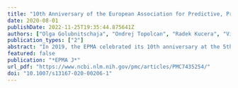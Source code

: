 ```yaml
---
title: "10th Anniversary of the European Association for Predictive, Preventive and Personalised (3P) Medicine - EPMA World Congress Supplement 2020"
date: 2020-08-01
publishDate: 2022-11-25T19:35:44.875641Z
authors: ["Olga Golubnitschaja", "Ondrej Topolcan", "Radek Kucera", "Vincenzo Costigliola"]
publication_types: ["2"]
abstract: "In 2019, the EPMA celebrated its 10th anniversary at the 5th World Congress in Pilsen, Czech Republic. The history of the International Professional Network dedicated to Predictive, Preventive and Personalised Medicine (PPPM / 3PM) is rich in achievements. Facing the coronavirus COVID-19 pandemic it is getting evident globally that the predictive approach, targeted prevention and personalisation of medical services is the optimal paradigm in healthcare demonstrating the high potential to save lives and to benefit the society as a whole. The EPMA World Congress Supplement 2020 highlights advances in 3P medicine."
featured: false
publication: "*EPMA J*"
url_pdf: "https://www.ncbi.nlm.nih.gov/pmc/articles/PMC7435254/"
doi: "10.1007/s13167-020-00206-1"
---
```


